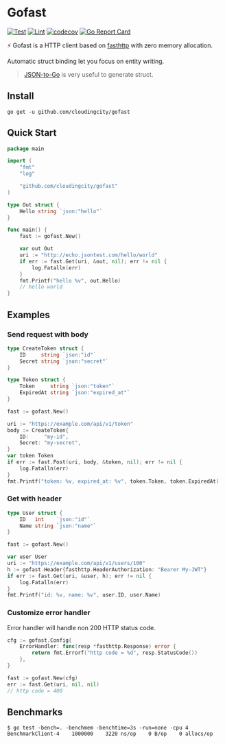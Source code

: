 # Gofast

[![Test](https://github.com/cloudingcity/gofast/workflows/Test/badge.svg)](https://github.com/cloudingcity/gofast/actions?query=workflow%3ATest)
[![Lint](https://github.com/cloudingcity/gofast/workflows/Lint/badge.svg)](https://github.com/cloudingcity/gofast/actions?query=workflow%3ALint)
[![codecov](https://codecov.io/gh/cloudingcity/gofast/branch/main/graph/badge.svg)](https://codecov.io/gh/cloudingcity/gofast)
[![Go Report Card](https://goreportcard.com/badge/github.com/cloudingcity/gofast)](https://goreportcard.com/report/github.com/cloudingcity/gofast)

⚡️ Gofast is a HTTP client based on [fasthttp](https://github.com/valyala/fasthttp) with zero memory allocation. 

Automatic struct binding let you focus on entity writing.

> [JSON-to-Go](https://mholt.github.io/json-to-go/) is very useful to generate struct.

## Install

```console
go get -u github.com/cloudingcity/gofast
```

## Quick Start

```go
package main

import (
	"fmt"
	"log"

	"github.com/cloudingcity/gofast"
)

type Out struct {
	Hello string `json:"hello"`
}

func main() {
	fast := gofast.New()

	var out Out
	uri := "http://echo.jsontest.com/hello/world"
	if err := fast.Get(uri, &out, nil); err != nil {
		log.Fatalln(err)
	}
	fmt.Printf("hello %v", out.Hello)
	// hello world
}
```

## Examples

### Send request with body

```go
type CreateToken struct {
    ID     string `json:"id"`
    Secret string `json:"secret"`
}

type Token struct {
    Token     string `json:"token"`
    ExpiredAt string `json:"expired_at"`
}

fast := gofast.New()

uri := "https://example.com/api/v1/token"
body := CreateToken{
    ID:     "my-id",
    Secret: "my-secret",
}
var token Token
if err := fast.Post(uri, body, &token, nil); err != nil {
    log.Fatalln(err)
}
fmt.Printf("token: %v, expired_at: %v", token.Token, token.ExpiredAt)
```

### Get with header

```go
type User struct {
    ID   int    `json:"id"`
    Name string `json:"name"`
}

fast := gofast.New()

var user User
uri := "https://example.com/api/v1/users/100"
h := gofast.Header{fasthttp.HeaderAuthorization: "Bearer My-JWT"}
if err := fast.Get(uri, &user, h); err != nil {
    log.Fatalln(err)
}
fmt.Printf("id: %v, name: %v", user.ID, user.Name)
```

### Customize error handler

Error handler will handle non 200 HTTP status code.

```go
cfg := gofast.Config{
    ErrorHandler: func(resp *fasthttp.Response) error {
        return fmt.Errorf("http code = %d", resp.StatusCode())
    },
}

fast := gofast.New(cfg)
err := fast.Get(uri, nil, nil)
// http code = 400
```

## Benchmarks

```console
$ go test -bench=. -benchmem -benchtime=3s -run=none -cpu 4
BenchmarkClient-4    1000000    3220 ns/op    0 B/op    0 allocs/op
```
